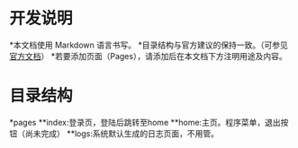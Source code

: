 # 开发说明
*本文档使用 Markdown 语言书写。
*目录结构与官方建议的保持一致。（可参见[官方文档](https://developers.weixin.qq.com/miniprogram/dev/framework/structure.html)）
*若要添加页面（Pages），请添加后在本文档下方注明用途及内容。
# 目录结构
*pages
**index:登录页，登陆后跳转至home
**home:主页。程序菜单，退出按钮（尚未完成）
**logs:系统默认生成的日志页面，不用管。 